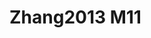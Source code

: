<a name="material" />

# Zhang2013 M11
<script type="application/ld+json">
  {
    "@context": "https://schema.org/",
    "@type": "ChemicalSubstance",
    "http://purl.org/dc/terms/conformsTo":
      {
        "@type": "CreativeWork",
        "@id": "https://bioschemas.org/profiles/ChemicalSubstance/0.4-RELEASE/"
      },
    "@id": "https://egonw.github.io/nanowiki/nanowiki316.html#material",
    "name": "Zhang2013 M11",
    "sameAs": "http://127.0.0.1/mediawiki/index.php/Special:URIResolver/Zhang2013_M11"
  }
</script>

